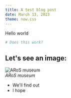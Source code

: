 ```yaml
---
title: A test blog post
date: March 13, 2023
theme: now.css
---
```


Hello world

```sh
# Does this work?
```

## Let's see an image: 

![ARoS museum](museum.jpg)  
*ARoS museum*  

* We'll find out
* I hope
